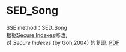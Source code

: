 # SED_Song
SSE method：SED_Song  
根据[Secure Indexes](https://github.com/andrewhoulbrook/secure-indexes)修改;  
对 *Secure Indexes* (by Goh,2004) 的复现. [PDF](https://crypto.stanford.edu/~eujin/papers/secureindex/secureindex.pdf)
